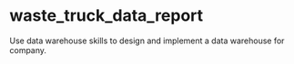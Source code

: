 # waste_truck_data_report
Use data warehouse skills to design and implement a data warehouse for company.
